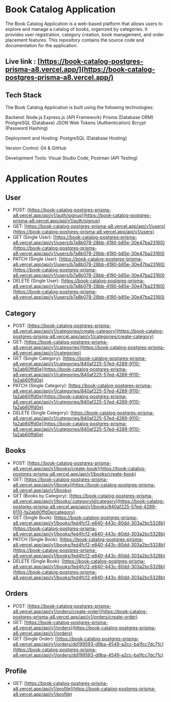 # Book Catalog Application
The Book Catalog Application is a web-based platform that allows users to explore and manage a catalog of books, organized by categories. It provides user registration, category creation, book management, and order placement features. This repository contains the source code and documentation for the application.

## Live link : [https://book-catalog-postgres-prisma-a8.vercel.app/](https://book-catalog-postgres-prisma-a8.vercel.app/)

## Tech Stack 
The Book Catalog Application is built using the following technologies:


Backend:
Node.js
Express.js (API Framework)
Prisma (Database ORM)
PostgreSQL (Database)
JSON Web Tokens (Authentication)
Bcrypt (Password Hashing)

Deployment and Hosting:
PostgreSQL (Database Hosting)

Version Control:
Git & GitHub

Development Tools:
Visual Studio Code,
Postman (API Testing)

# Application Routes
## **User**
- POST: [https://book-catalog-postgres-prisma-a8.vercel.app/api/v1/auth/signup](https://book-catalog-postgres-prisma-a8.vercel.app/api/v1/auth/signup)
- GET: [https://book-catalog-postgres-prisma-a8.vercel.app/api/v1/users](https://book-catalog-postgres-prisma-a8.vercel.app/api/v1/users)
- GET (Single User): [https://book-catalog-postgres-prisma-a8.vercel.app/api/v1/users/b7a8b078-28bb-4190-b85e-30e47ba23160](https://book-catalog-postgres-prisma-a8.vercel.app/api/v1/users/b7a8b078-28bb-4190-b85e-30e47ba23160)
- PATCH (Single User): [https://book-catalog-postgres-prisma-a8.vercel.app/api/v1/users/b7a8b078-28bb-4190-b85e-30e47ba23160](https://book-catalog-postgres-prisma-a8.vercel.app/api/v1/users/b7a8b078-28bb-4190-b85e-30e47ba23160)
- DELETE (Single User): [https://book-catalog-postgres-prisma-a8.vercel.app/api/v1/users/b7a8b078-28bb-4190-b85e-30e47ba23160](https://book-catalog-postgres-prisma-a8.vercel.app/api/v1/users/b7a8b078-28bb-4190-b85e-30e47ba23160)

## **Category**
- POST: [https://book-catalog-postgres-prisma-a8.vercel.app/api/v1/categories/create-category](https://book-catalog-postgres-prisma-a8.vercel.app/api/v1/categories/create-category)
- GET: [https://book-catalog-postgres-prisma-a8.vercel.app/api/v1/categories](https://book-catalog-postgres-prisma-a8.vercel.app/api/v1/categories)
- GET (Single Category): [https://book-catalog-postgres-prisma-a8.vercel.app/api/v1/categories/840af225-57ed-4289-9110-fa2ab60ffd0e](https://book-catalog-postgres-prisma-a8.vercel.app/api/v1/categories/840af225-57ed-4289-9110-fa2ab60ffd0e)
- PATCH (Single Category): [https://book-catalog-postgres-prisma-a8.vercel.app/api/v1/categories/840af225-57ed-4289-9110-fa2ab60ffd0e](https://book-catalog-postgres-prisma-a8.vercel.app/api/v1/categories/840af225-57ed-4289-9110-fa2ab60ffd0e)
- DELETE (Single Category): [https://book-catalog-postgres-prisma-a8.vercel.app/api/v1/categories/840af225-57ed-4289-9110-fa2ab60ffd0e](https://book-catalog-postgres-prisma-a8.vercel.app/api/v1/categories/840af225-57ed-4289-9110-fa2ab60ffd0e)

## **Books**
- POST: [https://book-catalog-postgres-prisma-a8.vercel.app/api/v1/books/create-book](https://book-catalog-postgres-prisma-a8.vercel.app/api/v1/books/create-book)
- GET: [https://book-catalog-postgres-prisma-a8.vercel.app/api/v1/books](https://book-catalog-postgres-prisma-a8.vercel.app/api/v1/books)
- GET (Books by Category): [https://book-catalog-postgres-prisma-a8.vercel.app/api/v1/books/:categoryId/category](https://book-catalog-postgres-prisma-a8.vercel.app/api/v1/books/840af225-57ed-4289-9110-fa2ab60ffd0e/category)
- GET (Single Book): [https://book-catalog-postgres-prisma-a8.vercel.app/api/v1/books/fed4fcf2-e840-443c-80dd-303a2bc5328b](https://book-catalog-postgres-prisma-a8.vercel.app/api/v1/books/fed4fcf2-e840-443c-80dd-303a2bc5328b)
- PATCH (Single Book): [https://book-catalog-postgres-prisma-a8.vercel.app/api/v1/books/fed4fcf2-e840-443c-80dd-303a2bc5328b](https://book-catalog-postgres-prisma-a8.vercel.app/api/v1/books/fed4fcf2-e840-443c-80dd-303a2bc5328b)
- DELETE (Single Book): [https://book-catalog-postgres-prisma-a8.vercel.app/api/v1/books/fed4fcf2-e840-443c-80dd-303a2bc5328b](https://book-catalog-postgres-prisma-a8.vercel.app/api/v1/books/fed4fcf2-e840-443c-80dd-303a2bc5328b)

## **Orders**
- POST: [https://book-catalog-postgres-prisma-a8.vercel.app/api/v1/orders/create-order](https://book-catalog-postgres-prisma-a8.vercel.app/api/v1/orders/create-order)
- GET: [https://book-catalog-postgres-prisma-a8.vercel.app/api/v1/orders](https://book-catalog-postgres-prisma-a8.vercel.app/api/v1/orders)
- GET (Single Order): [https://book-catalog-postgres-prisma-a8.vercel.app/api/v1/orders/dd199593-d9ba-4549-a2cc-ba1fcc7dc71c](https://book-catalog-postgres-prisma-a8.vercel.app/api/v1/orders/dd199593-d9ba-4549-a2cc-ba1fcc7dc71c)

## **Profile**
- GET: [https://book-catalog-postgres-prisma-a8.vercel.app/api/v1/profile](https://book-catalog-postgres-prisma-a8.vercel.app/api/v1/profile)

